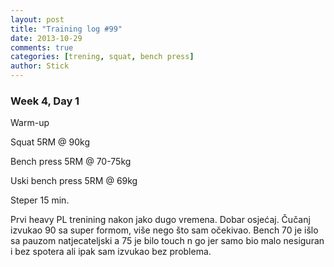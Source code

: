 ```yaml
---
layout: post
title: "Training log #99"
date: 2013-10-29
comments: true
categories: [trening, squat, bench press]
author: Stick
---
```


### Week 4, Day 1  

Warm-up  

Squat 5RM @ 90kg

Bench press 5RM @ 70-75kg

Uski bench press 5RM @ 69kg

Steper 15 min.

Prvi heavy PL trenining nakon jako dugo vremena. Dobar osjećaj. Čučanj izvukao 90 sa super formom, više nego što sam očekivao. Bench 70 je išlo sa pauzom natjecateljski a 75 je bilo touch n go jer samo bio malo nesiguran i bez spotera ali ipak sam izvukao bez problema. 